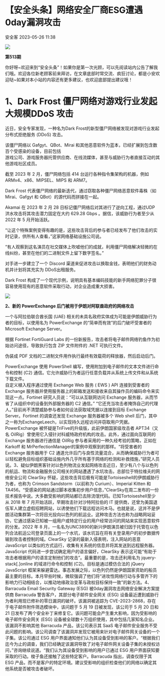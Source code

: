 #  【安全头条】网络安全厂商ESG遭遇0day漏洞攻击   
 安全客   2023-05-26 11:38  
  
![](https://mmbiz.qpic.cn/mmbiz_jpg/Ok4fxxCpBb484SnTLnoXJ62gPG7yjtA3l5Lia57HmsbMcUrPLCCf2fgE9c0NcLfPPT7icG57k4mzibKmDrqEnlx6g/640?wx_fmt=jpeg&wxfrom=5&wx_lazy=1&wx_co=1 "")  
  
**第513期**  
  
你好呀~欢迎来到“安全头条”！如果你是第一次光顾，可以先阅读站内公告了解我们哦。欢迎各位新老顾客前来拜访，在文章底部时常交流、疯狂讨论，都是小安欢迎哒~如果对本小站的内容还有更多建议，也欢迎底部提出建议哦！  
  
# 1、Dark Frost 僵尸网络对游戏行业发起大规模DDoS 攻击  
  
  
近日，安全专家发现，一种名为Dark Frost的新型僵尸网络被发现对游戏行业发起分布式拒绝服务 (DDoS) 攻击。  
  
该僵尸网络以 Gafgyt、QBot、Mirai 和其他恶意软件为蓝本，已经扩展到包含数百个受感染的设备，目前包括  
游戏公司、游戏服务器托管供应商、在线流媒体，甚至与威胁行为者直接互动的其他游戏社区成员。  
  
截至 2023 年 2 月，僵尸网络包括 414 台运行各种指令集架构的机器，例如 ARMv4、x86、MIPSEL、MIPS 和 ARM7。  
  
Dark Frost 代表僵尸网络的最新迭代，通过窃取各种僵尸网络恶意软件毒株（如 Mirai、Gafgyt 和 QBot）的源代码而拼接在一起。  
  
Akamai 在 2023 年 2 月 28 日标记僵尸网络后对其进行了逆向工程，通过UDP 洪水攻击将其攻击潜力固定在大约 629.28 Gbps 。据信，该威胁行为者至少从 2022 年 5 月开始活跃。  
  
“让这个特殊案例变得有趣的是，这些攻击背后的参与者已经发布了他们攻击的实时记录，供所有人查看，”这家网络基础设施公司说。  
  
“有人观察到这名演员在社交媒体上吹嘘他们的成就，利用僵尸网络解决轻微的在线纠纷，甚至在他们的二进制文件上留下数字签名。”  
  
对手进一步建立了一个 Discord 渠道来促进攻击以换取金钱，表明他们的财务动机并计划将其充实为 DDoS出租服务。  
  
Dark Frost 构成了一个现代示例，说明具有基本编码技能的新手网络犯罪分子很容易使用现有的恶意软件采取行动，对企业造成重大损害。  
  
![](https://mmbiz.qpic.cn/mmbiz_jpg/Ok4fxxCpBb53pd3IfBiab8MnRDzt0Owb0SOQQm1Fs7uFJuzLKsibQTd9CBvozFwwtOc4eU9m5JTkGcfiaqUKN1fJw/640?wx_fmt=jpeg "")  
  
  
**2、新的 PowerExchange 后门被用于伊朗对阿联酋政府的网络攻击**  
  
一个与阿拉伯联合酋长国 (UAE) 相关的未具名政府实体成为可能是伊朗威胁行为者的目标，以使用名为 PowerExchange 的“简单而有效”的后门破坏受害者的 Microsoft Exchange Server。  
  
根据 Fortinet FortiGuard Labs 的一份新报告，攻击者将电子邮件网络钓鱼作为初始访问途径，导致执行包含 ZIP 文件附件的 .NET 可执行文件。  
  
伪装成 PDF 文档的二进制文件用作执行最终有效载荷的释放器，然后启动后门。  
  
PowerExchange 使用 PowerShell 编写，使用附加到电子邮件的文本文件进行命令和控制 (C2) 通信。它允许威胁行为者运行任意负载并从系统上传文件和从系统下载文件。  
自定义植入程序通过使用 Exchange Web 服务 ( EWS ) API 连接到受害者的 Exchange 服务器并使用服务器上的邮箱发送和接收来自其操作员的编码命令来实现这一点。Fortinet 研究人员说：“可以从互联网访问 Exchange 服务器，从而节省了从组织中的设备到外部服务器的 C2 通信。” “它还充当攻击者掩饰自己的代理人。”目前尚不清楚威胁参与者如何设法获取域凭据以连接到目标 Exchange Server。Fortinet 的调查还发现 Exchange 服务器被多个 Web shell 后门，其中之一称为ExchangeLeech，以实现持久远程访问并窃取用户凭据。PowerExchange 被怀疑是TriFive的升级版，此前伊朗国家级攻击者 APT34（又名 OilRig）曾使用它入侵针对科威特政府机构的攻击。此外，通过面向互联网的 Exchange 服务器进行通信是 OilRig 参与者采用的一种久经考验的策略，正如在Karkoff 和 MrPerfectionManager的案例中观察到的那样。“将受害者的 Exchange 服务器用于 C2 通道允许后门与良性流量混合，从而确保威胁行为者可以轻松避免目标组织基础设施内外几乎所有基于网络的检测和补救措施，”研究人员说。3、疑似伊朗黑客针对以色列物流业发起网络攻击近日，至少有八个与以色列的航运、物流和金融服务公司相关的网站遭遇了水坑攻击。总部位于特拉维夫的网络安全公司 ClearSky 怀疑，这些攻击背后极有可能是Tortoiseshell的伊朗威胁行为者，也称为 Crimson Sandstorm（以前称为 Curium）、Imperial Kitten 和 TA456。“受感染的网站通过脚本收集初步用户信息，”ClearSky在周二发布的一份技术报告中说。大多数受影响的网站都已去除流氓代码。已知Tortoiseshell至少从 2018 年 7 月开始活跃，早期攻击针对沙特阿拉伯的 IT 提供商，还曾为美国退伍军人建立虚假招聘网站，以诱使他们下载远程访问木马。也就是说，这并不是伊朗活动集群第一次将目光投向以色列的航运业。这种攻击方法也称为战略网站妥协，它通过感染已知被一组用户或特定行业的用户经常访问的网站来实现恶意软件的分发。2022 年 8 月，一名名为UNC3890的新兴伊朗演员被归因于托管在以色列合法航运公司登录页面上的一个水坑，该水坑旨在将有关登录用户的初步数据传输到攻击者控制的域。ClearSky 记录的最新入侵表明，注入网站的恶意 JavaScript 以类似的方式运行，收集有关系统的信息并将其发送到远程服务器。JavaScript 代码进一步尝试确定用户的语言偏好，ClearSky 表示这可能“有助于攻击者根据用户的语言定制他们的攻击”。最重要的是，攻击还利用名为 jquery-stack[.]online 的域进行命令和控制 (C2)。目标是通过模仿合法的 jQuery JavaScript 框架来躲避雷达。事态发展之际，以色列仍然是伊朗国家资助的船员最主要的目标。本月早些时候，微软强调了他们将“进攻性网络行动与多管齐下的影响力行动相结合，以推动地缘政治变革与政权目标保持一致”的新方法。4、Barracuda Email Security Gateway (ESG) 被0day漏洞攻击网络安全解决方案提供商 Barracuda 警告客户，其部分电子邮件安全网关 (ESG) 设备最近遭到威胁行为者利用现已修补的零日漏洞的破坏。该漏洞被追踪为 CVE-2023-2868，存在于电子邮件附件筛选模块中，该问题于 5 月 19 日被发现，该公司于 5 月 20 日和 21 日发布了两个安全补丁来修复它。该问题可能会产生重大影响，因为受影响的电子邮件安全网关 (ESG) 设备被全球数十万组织使用，其中包括几家知名企业。该漏洞不影响其他 Barracuda 产品，该公司表示其 SaaS 电子邮件安全服务不受此问题的影响。该公司调查了该漏洞并发现它被用来针对电子邮件网关设备的一个子集。该公司通过 ESG 用户界面通知他们认为其设备受到影响的客户。“根据我们迄今为止的调查，我们已经确定该漏洞导致了对电子邮件网关设备子集的未授权访问，”咨询继续说道。“我们认为其设备受到影响的用户已通过 ESG 用户界面获知要采取的行动。梭子鱼还接触了这些特定客户。Barracuda 指出，调查仅限于其 ESG 产品，而不是客户的特定环境。建议受影响的组织检查他们的网络以确定其他系统是否被攻击者破坏。  
  
